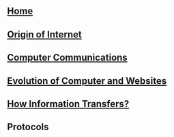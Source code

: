 ## [Home](Index.md)
## [Origin of Internet](/Content/Origin_History_of_Internet.md)
## [Computer Communications](/Content/WhatIsComputerCommunications.md)
## [Evolution of Computer and Websites](/Content/EvolutionOfWebsites.md)
## [How Information Transfers?](/Content/How_Information_Transfers.md)
## Protocols

